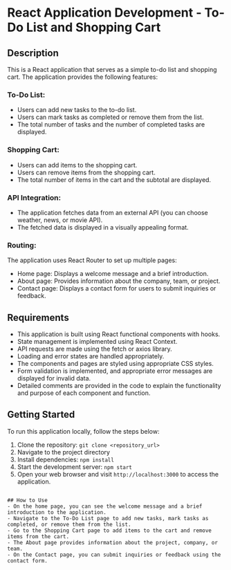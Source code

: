 # React Application Development - To-Do List and Shopping Cart

## Description
This is a React application that serves as a simple to-do list and shopping cart. The application provides the following features:

### To-Do List:
- Users can add new tasks to the to-do list.
- Users can mark tasks as completed or remove them from the list.
- The total number of tasks and the number of completed tasks are displayed.

### Shopping Cart:
- Users can add items to the shopping cart.
- Users can remove items from the shopping cart.
- The total number of items in the cart and the subtotal are displayed.

### API Integration:
- The application fetches data from an external API (you can choose weather, news, or movie API).
- The fetched data is displayed in a visually appealing format.

### Routing:
The application uses React Router to set up multiple pages:
- Home page: Displays a welcome message and a brief introduction.
- About page: Provides information about the company, team, or project.
- Contact page: Displays a contact form for users to submit inquiries or feedback.

## Requirements
- This application is built using React functional components with hooks.
- State management is implemented using React Context.
- API requests are made using the fetch or axios library.
- Loading and error states are handled appropriately.
- The components and pages are styled using appropriate CSS styles.
- Form validation is implemented, and appropriate error messages are displayed for invalid data.
- Detailed comments are provided in the code to explain the functionality and purpose of each component and function.

## Getting Started
To run this application locally, follow the steps below:

1. Clone the repository: `git clone <repository_url>`
2. Navigate to the project directory
3. Install dependencies: `npm install`
4. Start the development server: `npm start`
5. Open your web browser and visit `http://localhost:3000` to access the application.


  
```

## How to Use
- On the home page, you can see the welcome message and a brief introduction to the application.
- Navigate to the To-Do List page to add new tasks, mark tasks as completed, or remove them from the list.
- Go to the Shopping Cart page to add items to the cart and remove items from the cart.
- The About page provides information about the project, company, or team.
- On the Contact page, you can submit inquiries or feedback using the contact form.

